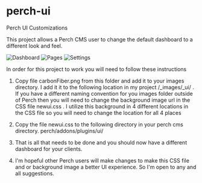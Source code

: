 # perch-ui
Perch UI Customizations

This project allows a Perch CMS user to change the default dashboard to a different look and feel.

<img src="https://www.coloradoseodesign.com/_images/ui-dashboard.png" alt="Dashboard"/>

<img src="https://www.coloradoseodesign.com/_images/ui-pages.png" alt="Pages"/>

<img src="https://www.coloradoseodesign.com/_images/ui-settings.png" alt="Settings"/>

In order for this project to work you will need to follow these instructions

1) Copy file carbonFiber.png from this folder and add it to your images directory.  I add it it to the following location in my project /_images/_ui/ .  If you have a different naming convention for you images folder outside of Perch then you will need to change the background image url in the CSS file newui.css .  I utilize this background in 4 different locations in the CSS file so you will need to change the location for all 4 places

2) Copy the file newui.css to the following directory in your perch cms directory.  perch/addons/plugins/ui/

3) That is all that needs to be done and you should now have a different dashboard for your clients.

4) I'm hopeful other Perch users will make changes to make this CSS file and or background image a better UI experience.  So I'm open to any and all suggestions.
